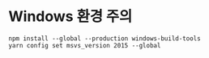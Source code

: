 # Windows 환경 주의

~~~
npm install --global --production windows-build-tools
yarn config set msvs_version 2015 --global
~~~
